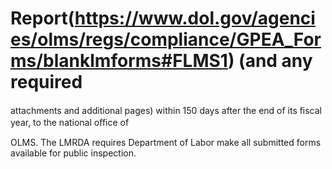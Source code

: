 # Report(https://www.dol.gov/agencies/olms/regs/compliance/GPEA_Forms/blanklmforms#FLMS1) (and any required

attachments and additional pages) within 150 days after the end of its ﬁscal year, to the national oﬃce of

OLMS. The LMRDA requires Department of Labor make all submitted forms available for public inspection.
